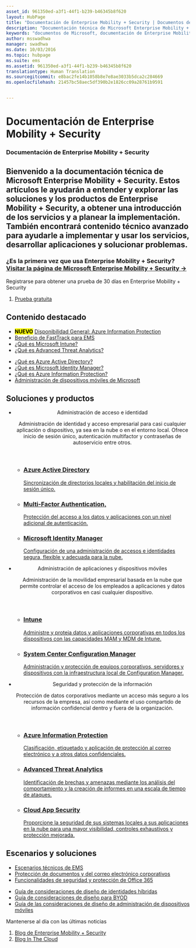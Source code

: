 ```yaml
---
asset_id: 961350ed-a3f1-44f1-b239-b46345b8f620
layout: HubPage
title: "Documentación de Enterprise Mobility + Security | Documentos de Microsoft"
description: "Documentación técnica de Microsoft Enterprise Mobility + Security"
keywords: "documentos de Microsoft, documentación de Enterprise Mobility, obtener información de Enterprise Mobility, guía de Enterprise Mobility, documentación técnica de Enterprise Mobility"
author: msswadhwa
manager: swadhwa
ms.date: 10/03/2016
ms.topic: hubpage
ms.suite: ems
ms.assetid: 961350ed-a3f1-44f1-b239-b46345b8f620
translationtype: Human Translation
ms.sourcegitcommit: e8bac2fe14b1058b8e7e8ae3033b5dca2c284669
ms.openlocfilehash: 21457bc58aec5df390b2e1826cc09a28761b9591


---
```

# Documentación de Enterprise Mobility + Security
<article id="main">
    <section id="hero-content" class="graph">
        <h1>Documentación de Enterprise Mobility + Security</h1>
        <h2>Bienvenido a la documentación técnica de Microsoft Enterprise Mobility + Security. Estos artículos le ayudarán a entender y explorar las soluciones y los productos de Enterprise Mobility + Security, a obtener una introducción de los servicios y a planear la implementación. También encontrará contenido técnico avanzado para ayudarle a implementar y usar los servicios, desarrollar aplicaciones y solucionar problemas.</h2>
        <h3>¿Es la primera vez que usa Enterprise Mobility + Security? <a href="http://go.microsoft.com/fwlink/?LinkId=816837" target="_blank">Visitar la página de Microsoft Enterprise Mobility + Security &rarr;</a></h3>
    </section>
    <aside class="alert section-border">
        <p>Registrarse para obtener una prueba de 30 días en Enterprise Mobility + Security</p>
        <ol class="action-list">
        <li><a href="http://go.microsoft.com/fwlink/?LinkId=816834" target="_blank" class="button-bordered button-translucent">Prueba gratuita</a></li>
        </ol>
    </aside>
    <section id="featured" class="container">
        <h2 class="section-heading"><span class="icon icon-lightbulb-checked"></span> Contenido destacado</h2>
        <div class="features row">
            <ul class="column-half">
                <li><mark><b>NUEVO</b></mark> <a href="/information-protection/">Disponibilidad General: Azure Information Protection</a></li>
                <li><a href="/enterprise-mobility/solutions/fasttrack-center-benefit-for-enterprise-mobility-suite-ems">Beneficio de FastTrack para EMS</a></li>
                <li><a href="/intune/understand-explore/introduction-to-microsoft-intune">¿Qué es Microsoft Intune?</a></li>
                <li><a href="/advanced-threat-analytics/understand-explore/what-is-ata">¿Qué es Advanced Threat Analytics?</a></li>
            </ul>
            <ul class="column-half">
                <li><a href="/active-directory/active-directory-whatis">¿Qué es Azure Active Directory?</a></li>
                <li><a href="/microsoft-identity-manager/understand-explore/microsoft-identity-manager-2016">¿Qué es Microsoft Identity Manager?</a></li>
                <li><a href="/information-protection/understand-explore/what-is-information-protection">¿Qué es Azure Information Protection?</a></li>
                <li><a href="https://www.microsoft.com/itshowcase/Article/Content/588/Mobile-device-management-at-Microsoft" target="_blank">Administración de dispositivos móviles de Microsoft</a></li>
            </ul>
        </div>
    </section>
    <div id="journeys">
        <section class="container">
            <h2 class="section-heading"><span class="icon icon-inheritance"></span> Soluciones y productos</h2>
            <ul class="journeys-list">
                <li class="journey-step">
                    <header class="journey-step-header row">
                            <div class="title column-third">
                                <span class="icon icon-connect"></span>
                                <p>Administración de acceso e identidad</p>
                            </div>
                            <p class="description column-two-thirds">Administración de identidad y acceso empresarial para casi cualquier aplicación o dispositivo, ya sea en la nube o en el entorno local. Ofrece inicio de sesión único, autenticación multifactor y contraseñas de autoservicio entre otros.
                            </p>
                    </header>
                    <section class="journey-step-elements content">
                        <ul class="row">
                            <li class="column column-third">
                                <a href="/active-directory/">
                                <h3>Azure Active Directory</h3>
                                <p>Sincronización de directorios locales y habilitación del inicio de sesión único.</p>
                                </a>
                            </li>
                            <li class="column column-third">
                                <a href="/multi-factor-authentication/">
                                <h3>Multi-Factor Authentication,</h3>
                                <p>Protección del acceso a los datos y aplicaciones con un nivel adicional de autenticación.</p>
                                </a>
                            </li>
                            <li class="column column-third">
                                <a href="/microsoft-identity-manager/">
                                <h3>Microsoft Identity Manager</h3>
                                <p>Configuración de una administración de accesos e identidades segura, flexible y adecuada para la nube.</p>
                                </a>
                            </li>
                        </ul>
                    </section>
                </li>
                <li class="journey-step">
                    <header class="journey-step-header row">
                            <div class="title column-third">
                                <span class="icon icon-mobile"></span>
                                <p>Administración de aplicaciones y dispositivos móviles</p>
                            </div>
                            <p class="description column-two-thirds">Administración de la movilidad empresarial basada en la nube que permite controlar el acceso de los empleados a aplicaciones y datos corporativos en casi cualquier dispositivo.
                            </p>
                    </header>
                    <section class="journey-step-elements content">
                        <ul class="row">
                            <li class="column column-third">
                                <a href="/intune/">
                                <h3>Intune</h3>
                                <p>Administre y proteja datos y aplicaciones corporativas en todos los dispositivos con las capacidades MAM y MDM de Intune.</p>
                                </a>
                            </li>
                            <li class="column column-third">
                                <a href="/sccm/">
                                <h3>System Center Configuration Manager</h3>
                                <p>Administración y protección de equipos corporativos, servidores y dispositivos con la infraestructura local de Configuration Manager.</p>
                                </a>
                            </li>
                          </ul>
                    </section>
                </li>
                <li class="journey-step">
                    <header class="journey-step-header row">
                            <div class="title column-third">
                                <span class="icon icon-shield"></span>
                                <p>Seguridad y protección de la información</p>
                            </div>
                            <p class="description column-two-thirds">Protección de datos corporativos mediante un acceso más seguro a los recursos de la empresa, así como mediante el uso compartido de información confidencial dentro y fuera de la organización.
                            </p>
                    </header>
                    <section class="journey-step-elements content">
                        <ul class="row">
                            <li class="column column-third">
                                <a href="/information-protection/">
                                <h3>Azure Information Protection</h3>
                                <p>Clasificación, etiquetado y aplicación de protección al correo electrónico y a otros datos confidenciales.</p>
                                </a>
                            </li>
                            <li class="column column-third">
                                <a href="/advanced-threat-analytics/">
                                <h3>Advanced Threat Analytics</h3>
                                <p>Identificación de brechas y amenazas mediante los análisis del comportamiento y la creación de informes en una escala de tiempo de ataques.</p>
                                </a>
                            </li>
                            <li class="column column-third">
                                <a href="https://technet.microsoft.com/library/mt489024.aspx">
                                <h3>Cloud App Security</h3>
                                <p>Proporcione la seguridad de sus sistemas locales a sus aplicaciones en la nube para una mayor visibilidad, controles exhaustivos y protección mejorada.</p>
                                </a>
                            </li>
                        </ul>
                    </section>
                </li>
            </ul>
        </section>
    </div>
    <div class="section-border">
        <section class="resources container">
            <h2 class="section-heading"><span class="icon icon-note"></span> Escenarios y soluciones</h2>
            <div class="resource-list row">
              <ul class="column-half">
                  <li><a href="/enterprise-mobility/solutions/enterprise-mobility-fasttrack-program">Escenarios técnicos de EMS</a></li>
                  <li><a href="/enterprise-mobility/solutions/architecture-guidance-for-protecting-company-email-and-documents">Protección de documentos y del correo electrónico corporativos</a></li>
                  <li><a href="https://support.office.com/en-us/article/Plan-for-Office-365-security-and-information-protection-capabilities-3d4ac4a1-3920-4ff9-918f-011f3ce60408?ui=en-US&rs=en-US&ad=US">Funcionalidades de seguridad y protección de Office 365</a></li>
              </ul>
              <ul class="column-half">
                  <li><a href="https://docs.microsoft.com/active-directory/active-directory-hybrid-identity-design-considerations-overview">Guía de consideraciones de diseño de identidades híbridas</a></li>
                  <li><a href="/enterprise-mobility/solutions/byod-design-considerations-guide">Guía de consideraciones de diseño para BYOD</a></li>
                  <li><a href="/enterprise-mobility/solutions/mdm-design-considerations-guide">Guía de las consideraciones de diseño de administración de dispositivos móviles</a></li>
            </ul>
            </div>            
        </section>
    </div>
    <aside class="alert alert-social">
        <p>Mantenerse al día con las últimas noticias</p>
        <ol class="action-list">
            <li><a href="https://blogs.technet.microsoft.com/enterprisemobility/" target="_blank" class="button-bordered button-translucent">Blog de Enterprise Mobility + Security</a></li>
            <li><a href="https://blogs.technet.microsoft.com/in_the_cloud/" target="_blank" class="button-bordered button-translucent">Blog In The Cloud</a></li>
        </ol>
    </aside>
</article>



<!--HONumber=Oct16_HO1-->


